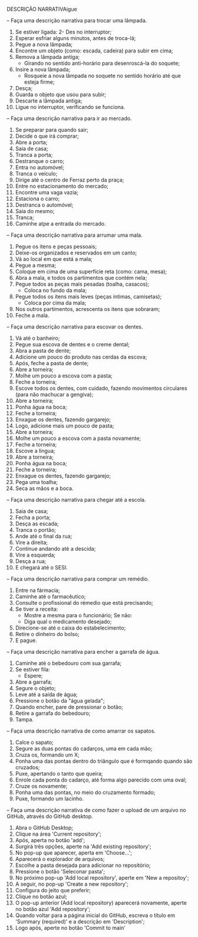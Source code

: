 DESCRIÇÃO NARRATIVAigue

– Faça uma descrição narrativa para trocar uma lâmpada.

1. Se estiver ligada: 
    2- Des no interruptor;
2. Esperar esfriar alguns minutos, antes de troca-lá;
3. Pegue a nova lâmpada;
4. Encontre um objeto (como: escada, cadeira) para subir em cima;
5. Remova a lâmpada antiga;
    - Girando no sentido anti-horário para desenroscá-la do soquete;
6. Insire a nova lâmpada;
    - Rosqueie a nova lâmpada no soquete no sentido horário até que esteja firme;
7. Desça;
8. Guarda o objeto que usou para subir;
9. Descarte a lâmpada antiga;
10. Ligue no interruptor, verificando se funciona. 

– Faça uma descrição narrativa para ir ao mercado.

1. Se preparar para quando sair;
2. Decide o que irá comprar;
3. Abre a porta;
4. Saia de casa;
5. Tranca a porta;
6. Destranque o carro;
7. Entra no automóvel; 
8. Tranca o veículo;
9. Dirige até o centro de Ferraz perto da praça;
10. Entre no estacionamento do mercado;
11. Encontre uma vaga vazia;
12. Estaciona o carro;
13. Destranca o automóvel;
14. Saia do mesmo;
15. Tranca;
16. Caminhe atpe a entrada do mercado.

– Faça uma descrição narrativa para arrumar uma mala.

1. Pegue os itens e peças pessoais;
2. Deixe-os organizados e reservados em um canto;
3. Vá ao local em que está a mala;
4. Pegue a mesma;
5. Coloque em cima de uma superfície reta (como: cama, mesa);
6. Abra a mala, e todos os partimentos que contém nela;
7. Pegue todos as peças mais pesadas (toalha, casacos);
   - Coloca no fundo da mala;
8. Pegue todos os itens mais leves (peças íntimas, camisetas);
   - Coloca por cima da mala;
9. Nos outros partimentos, acrescenta os itens que sobraram;
10. Feche a mala.

– Faça uma descrição narrativa para escovar os dentes.

1. Vá até o banheiro;
2. Pegue sua escova de dentes e o creme dental;
3. Abra a pasta de dente; 
4. Adicione um pouco do produto nas cerdas da escova;
5. Após, feche a pasta de dente;
6. Abre a torneira;
7. Molhe um pouco a escova com a pasta;
8. Feche a torneira;
9. Escove todos os dentes, com cuidado, fazendo movimentos circulares (para não machucar a gengiva);
10. Abre a torneira;
11. Ponha água na boca;
12. Feche a torneira;
13. Enxague os dentes, fazendo gargarejo;
14. Logo, adicione mais um pouco de pasta;
15. Abre a torneira;
16. Molhe um pouco a escova com a pasta novamente;
17. Feche a torneira;
18. Escove a língua;
19. Abre a torneira;
20. Ponha água na boca;
21. Feche a torneira;
22. Enxague os dentes, fazendo gargarejo;
23. Pega uma toalha;
24. Seca as mãos e a boca.

– Faça uma descrição narrativa para chegar até a escola.

1. Saia de casa;
2. Fecha a porta;
3. Desça as escada;
4. Tranca o portão;
5. Ande até o final da rua; 
6. Vire a direita;
7. Continue andando até a descida;
8. Vire a esquerda;
9. Desça a rua;
10. E chegará até o SESI.

– Faça uma descrição narrativa para comprar um remédio.

1. Entre na fármacia;
2. Caminhe até o farmacêutico;
3. Consulte o profissional do rémedio que está precisando;
4. Se tiver a receita:
      - Mostre a mesma para o funcionário;
   Se não:
    - Diga qual o medicamento desejado;
5. Direcione-se até o caixa do estabelecimento;
6. Retire o dinheiro do bolso;
7. E pague.

– Faça uma descrição narrativa para encher a garrafa de água.

1. Caminhe até o bebedouro com sua garrafa;
2. Se estiver fila: 
   - Espere;
3. Abre a garrafa;
4. Segure o objeto;
5. Leve até a saída de água;
6. Pressione o botão da "água gelada";
7. Quando encher, pare de pressionar o botão;
8. Retire a garrafa do bebedouro;
9. Tampa.

– Faça uma descrição narrativa de como amarrar os sapatos.

1. Calce o sapato;
2. Segure as duas pontas do cadarços, uma em cada mão;
3. Cruza os, formando um X;
4. Ponha uma das pontas dentro do triângulo que é formqando quando são cruzados;
5. Puxe, apertando o tanto que queira;
6. Enrole cada ponta do cadarço, até forma algo parecido com uma oval;
7. Cruze os novamente;
8. Ponha uma das pontas, no meio do cruzamento formado;
9. Puxe, formando um lacinho.

– Faça uma descrição narrativa de como fazer o upload de um arquivo no GitHub, através do GitHub desktop.

1. Abra o GitHub Desktop;
2. Clique na área 'Current repository';
3. Após, aperta no botão 'add';
4. Surgirá três opções, aperte na 'Add existing repository';
5. No pop-up que aparecer, aperta em 'Choose...';
6. Aparecerá o explorador de arquivos;
7. Escolhe a pasta desejada para adicionar no repositório;
8. Pressione o botão 'Seleconar pasta';
9. No próximo pop-up 'Add local repository', aperte em 'New a repositoy';
10. A seguir, no pop-up 'Create a new repository';
11. Configura do jeito que preferir;
12. Clique no botão azul;
13. O pop-up anterior (Add local repository) aparecerá novamente, aperte no botão azul 'Add repository';
14. Quando voltar para a página inicial do GitHub, escreva o título em 'Summary (required)' e a descrição em 'Description';
15. Logo após, aperte no botão 'Commit to main'
